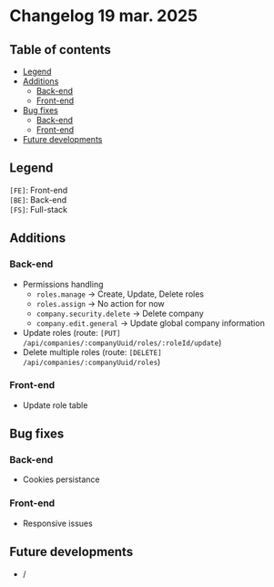 # Changelog 19 mar. 2025

## Table of contents
- [Legend](#legend)
- [Additions](#additions)
    - [Back-end](#back-end)
    - [Front-end](#front-end)
- [Bug fixes](#bug-fixes)
    - [Back-end](#back-end-1)
    - [Front-end](#front-end-1)
- [Future developments](#future-developments)

## Legend
`[FE]`: Front-end    
`[BE]`: Back-end  
`[FS]`: Full-stack

## Additions
### Back-end
- Permissions handling
  - `roles.manage` -> Create, Update, Delete roles
  - `roles.assign` -> No action for now
  - `company.security.delete` -> Delete company
  - `company.edit.general` -> Update global company information
- Update roles (route: `[PUT] /api/companies/:companyUuid/roles/:roleId/update`)
- Delete multiple roles (route: `[DELETE] /api/companies/:companyUuid/roles`)

### Front-end
- Update role table

## Bug fixes
### Back-end
- Cookies persistance

### Front-end
- Responsive issues

## Future developments
- /
